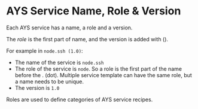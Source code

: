 # AYS Service Name, Role & Version

Each AYS service has a name, a role and a version.

The _role_ is the first part of name, and the version is added with ().

For example in `node.ssh (1.0)`:

- The name of the service is `node.ssh`
- The role of the service is `node`. So a role is the first part of the name before the . (dot). Multiple service template can have the same role, but a name needs to be unique.
- The version is `1.0`

Roles are used to define categories of AYS service recipes.
